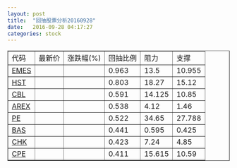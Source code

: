 ```yaml
---
layout: post
title:  "回抽股票分析20160928"
date:   2016-09-28 04:17:27
categories: stock
---
```

<script type="text/javascript">
var stockList = []
stockList.push('gb_emes');
stockList.push('gb_hst');
stockList.push('gb_cbl');
stockList.push('gb_arex');
stockList.push('gb_pe');
stockList.push('gb_bas');
stockList.push('gb_chk');
stockList.push('gb_cpe');
</script>
<table border="1">
 <tr>
 <td>代码</td>
 <td>最新价</td>
 <td>涨跌幅(%)</td>
 <td>回抽比例</td>
 <td>阻力</td>
 <td>支撑</td>
</tr>
  <tr id="emes">
  <td><a href="http://stock.finance.sina.com.cn/usstock/quotes/EMES.html" target="_blank">EMES</a></td><td></td><td></td><td>0.963</td><td>13.5</td><td>10.955</td></tr>
  <tr id="hst">
  <td><a href="http://stock.finance.sina.com.cn/usstock/quotes/HST.html" target="_blank">HST</a></td><td></td><td></td><td>0.803</td><td>18.27</td><td>15.12</td></tr>
  <tr id="cbl">
  <td><a href="http://stock.finance.sina.com.cn/usstock/quotes/CBL.html" target="_blank">CBL</a></td><td></td><td></td><td>0.591</td><td>14.125</td><td>10.85</td></tr>
  <tr id="arex">
  <td><a href="http://stock.finance.sina.com.cn/usstock/quotes/AREX.html" target="_blank">AREX</a></td><td></td><td></td><td>0.538</td><td>4.12</td><td>1.46</td></tr>
  <tr id="pe">
  <td><a href="http://stock.finance.sina.com.cn/usstock/quotes/PE.html" target="_blank">PE</a></td><td></td><td></td><td>0.522</td><td>34.65</td><td>27.788</td></tr>
  <tr id="bas">
  <td><a href="http://stock.finance.sina.com.cn/usstock/quotes/BAS.html" target="_blank">BAS</a></td><td></td><td></td><td>0.441</td><td>0.595</td><td>0.425</td></tr>
  <tr id="chk">
  <td><a href="http://stock.finance.sina.com.cn/usstock/quotes/CHK.html" target="_blank">CHK</a></td><td></td><td></td><td>0.423</td><td>7.24</td><td>4.85</td></tr>
  <tr id="cpe">
  <td><a href="http://stock.finance.sina.com.cn/usstock/quotes/CPE.html" target="_blank">CPE</a></td><td></td><td></td><td>0.411</td><td>15.615</td><td>10.59</td></tr>
</table>
